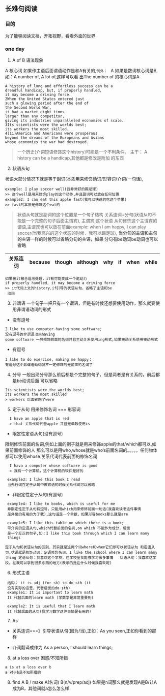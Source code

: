 ## 长难句阅读

### 目的
为了能够阅读文档，开拓视野，看看外面的世界

### one day
1.  A of B 语法现象

A 核心词 如果作主语后面谓语动作是和A有关的,`例外： ` A 
如果是数词核心词是B,如：A number of, A lot of,这样可以看
出The number of 的核心词是A
```text
A history of long and effortless success can be a
dreadful handicap, but, if properly handled, 
it may become a driving force. 
2When the United States entered just 
such a glowing period after the end of 
the Second World War, 
it had a market eight times 
larger than any competitor, 
giving its industries unparalleled economies of scale. 
3Its scientists were the worlds best; 
its workers the most skilled. 
4(11)America and Americans were prosperous 
beyond the dreams of the Europeans and Asians 
whose economies the war had destroyed.
```
> 一个历史(介词短语修饰这个history)可能是一个不利条件，
主干： A history can be a handicap,其他都是修改是附加
的东西

2. 状语从句

状语大部分情况下就是等于副词(本质用来修饰动词/形容词/介词/一句话),
```text
example: I play soccer well(我非常好的踢足球)
>> 这个well是用来修饰play的这个动作,并且副词可以放在任何位置
example2: I can eat this apple fast(我可以快速的吃这个苹果)
>> fast的本质是修饰这个eat的 
```
> 状语从句就是副词的这个位置是一个句子结构
关系连词+分句(状语从句不能是一个完整的句子后面主谓宾), 主谓宾;这个状语
从句修饰这个主谓宾的谓语,主谓宾也可以放在前面example: when I am
happy, I can play soccer(当我高兴的这个状态的时候，我可以踢足球),
**当分句的主语和主句的主语一样的时候可以省略分句的主语，如果
分句有be动词be动词也可以省略**

| 关系连词 | because | though | although | why | if | when | while |
|----------|---------|--------|----------|-----|----|------|-------|

```text
如果被it被合适地处理，it有可能变成一个驱动力
if properly handled, it may become a driving force
>> it代词上文的history,if引导的状语从句，省略了主语和be
 动词
```
3. 非谓语
一个句子一把只有一个谓语，但是有时候还想要使用动作，那么就要使用非谓语动词的形式

  - 没有逗号
```text
I like to use computer having some software; 
没有逗号的非谓语动词having
some software 一般修饰前面的名词并且主动关系使用ing形式,如果被动关系使用被动形式
```
  - 有逗号
```text
I like to do exercise, making me happy；
有逗号这个非谓语动词就不一定修饰的是前面的名词了

```
4. 分号
一般出现分号那么前后都是个完整的句子，但是两者是有关系的，前后都是be动词后面
可以省略
```text
Its scientists were the worlds best; 
its workers the most skilled
> workers 后面省略了were
```
5. 定于从句
用来修饰名词 === 形容词
```text
  I have an apple that is red
  > that 关系代词代替apple 并且是单数使用is

```
  - 限定性定语从句(没有逗号)

限制修饰前面的名词,例如上面的例子就是用来修饰apple的that/which都可以,如果前面修饰的人
那么可以是用who,whose就是who‘s前面名词的。。。。，任何物体都可以使用whose
关系代词代表前面的修饰名词

```text
  I hava a computer whose software is good
  > 我有一个计算机，这个计算机的软件是好的

 example3: I like this book I read
 当先行词在定于从句中做宾语的时候关系代词可以省略
```
  - 非限定性定于从句(有逗号)
```text
 example4: I like to books, which is useful for me
 非限定性定于从句有逗号，只能用which用来修饰前面一句话(我喜欢读书这件事情
 是非常的有用的为了我),这句话是一个单数，如果形容books那么就是are

 example5: I like this table on which there is a book;
 带介词的定语从句,which代替前面的名词,on which 不能作为成分，后面
 是一个反正的句子,如：I like this book through which I can learn many
 things

```

`定于从句和状语从句的区别，其实就是这两个词where和when它们即可以状语从句
和定语从句,状语就是修饰动词，定语修饰名词，I like the school where I
can learn many thing
定语从句：我喜欢这个学校，在学校里我能够学习很多事情  
状语从句：我喜欢这学校，在我可以学到很多东西的地方(表示的是在什么时候我喜欢呢)
`

6. 形式主语
```text
 结构： it is adj (for sb) to do sth (it
 没有实际的意思，代替后面的do sth)
 example1: It is important to learn math
 It 代替后面的learn math (学数学是非常重要到)

 example2: It is useful that I learn math
 It 代替后面的从句(我学习数学这件事情是有用的)

 ```

7. As

 - 关系连词===》引导状语从句(因为/当),正如：As you seen,正如你看到的那样

 - 介词翻译成作为  As a person, I should learn things; 

8. at a loss over 困惑/不知所措

```text
a is at a loss over b
a 对于b是不知所措的
```
  
8. find A B / make A(名词) B(n/v/prep/adj)
如果是n词那么就是发现A是B/让A成为B，其他词就a怎么怎么样


